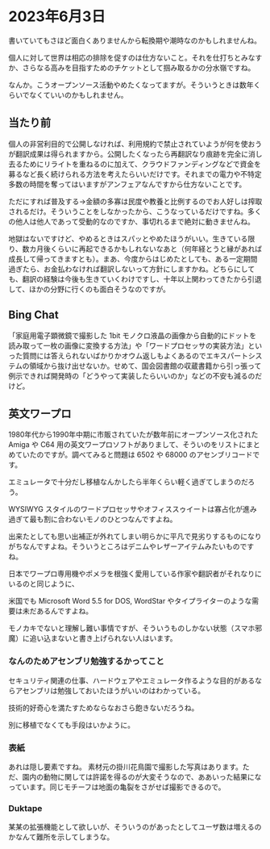 # 2023年6月3日

書いていてもさほど面白くありませんから転換期や潮時なのかもしれませんね。

個人に対して世界は相応の排除を促すのは仕方ないこと。それを仕打ちとみなすか、さらなる高みを目指すためのチケットとして掴み取るかの分水嶺ですね。

なんか。こうオープンソース活動やめたくなってますが。そういうときは数年くらいでなくていいのかもしれません。

## 当たり前

個人の非営利目的で公開しなければ、利用規約で禁止されていようが何を使おうが翻訳成果は得られますから。公開したくなったら再翻訳なり痕跡を完全に消し去るためにリライトを重ねるのに加えて、クラウドファンディングなどで資金を募るなど長く続けられる方法を考えたらいいだけです。それまでの電力や不特定多数の時間を奪ってはいますがアンフェアなんですから仕方ないことです。

ただにすれば普及する→金額の多寡は民度や教養と比例するのでお人好しは搾取されるだけ。そういうことをしなかったから、こうなっているだけですね。多くの他人は他人であって受動的なのですか、事切れるまで絶対に動きませんね。

地獄はないですけど、やめるときはスパッとやめたほうがいい。生きている限り、数カ月後くらいに再起できるかもしれないなあと（何年経とうと縁があれば成長して帰ってきますとも）。まあ、今度からはじめたとしても、ある一定期間過ぎたら、お金払わなければ翻訳しないって方針にしますかね。どちらにしても、翻訳の経験は今後も生きていくわけですし、十年以上関わってきたから引退して、ほかの分野に行くのも面白そうなのですが。


## Bing Chat

「家庭用電子顕微鏡で撮影した 1bit モノクロ液晶の画像から自動的にドットを読み取って一枚の画像に変換する方法」や「ワードプロセッサの実装方法」といった質問には答えられないばかりかオウム返しもよくあるのでエキスパートシステムの領域から抜け出せないか。せめて、国会図書館の収蔵書籍から引っ張って例示できれば開発時の「どうやって実装したらいいのか」などの不安も減るのだけど。


## 英文ワープロ

1980年代から1990年中期に市販されていたが数年前にオープンソース化された Amiga や C64 用の英文ワープロソフトがありまして、そういのをリストにまとめていたのですが。調べてみると問題は 6502 や 68000 のアセンブリコードです。

エミュレータで十分だし移植なんかしたら半年くらい軽く過ぎてしまうのだろう。

WYSIWYG スタイルのワードプロセッサやオフィススゥイートは寡占化が進み過ぎて最も割に合わないモノのひとつなんですよね。

出来たとしても思い出補正が外れてしまい明らかに平凡で見劣りするものになりがちなんですよね。そういうところはデニムやレザーアイテムみたいものですね。

日本でワープロ専用機やポメラを根強く愛用している作家や翻訳者がそれなりにいるのと同じように、

米国でも Microsoft Word 5.5 for DOS, WordStar やタイプライターのような需要は未だあるんですよね。

モノカキでないと理解し難い事情ですが、そういうものしかない状態（スマホ邪魔）に追い込まないと書き上げられない人はいます。

### なんのためアセンブリ勉強するかってこと

セキュリティ関連の仕事、ハードウェアやエミュレータ作るような目的があるならアセンブリは勉強しておいたほうがいいのはわかっている。

技術的好奇心を満たすためならなおさら飽きないだろうね。

別に移植でなくても手段はいかように。

### 表紙

あれは隠し要素ですね。
素材元の掛川花鳥園で撮影した写真はあります。ただ、園内の動物に関しては許諾を得るのが大変そうなので、ああいった結果になっています。同じモチーフは地面の亀裂をさがせば撮影できるので。

### Duktape

某某の拡張機能として欲しいが、そういうのがあったとしてユーザ数は増えるのかなんて難所を示してしまうな。
